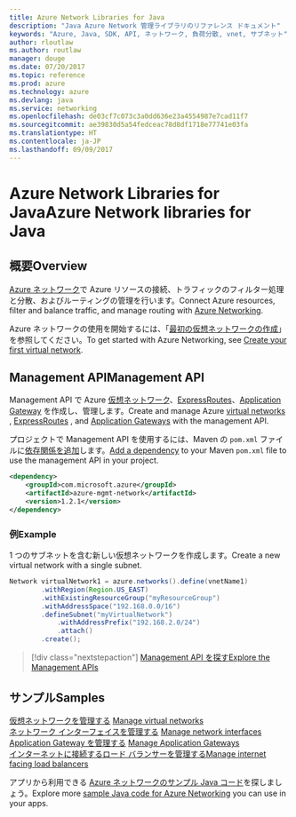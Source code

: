 ```yaml
---
title: Azure Network Libraries for Java
description: "Java Azure Network 管理ライブラリのリファレンス ドキュメント"
keywords: "Azure, Java, SDK, API, ネットワーク, 負荷分散, vnet, サブネット"
author: rloutlaw
ms.author: routlaw
manager: douge
ms.date: 07/20/2017
ms.topic: reference
ms.prod: azure
ms.technology: azure
ms.devlang: java
ms.service: networking
ms.openlocfilehash: de03cf7c073c3a0dd636e23a4554987e7cad11f7
ms.sourcegitcommit: ae39830d5a54fedceac78d8df1718e77741e03fa
ms.translationtype: HT
ms.contentlocale: ja-JP
ms.lasthandoff: 09/09/2017
---
```

# <a name="azure-network-libraries-for-java"></a><span data-ttu-id="3565e-104">Azure Network Libraries for Java</span><span class="sxs-lookup"><span data-stu-id="3565e-104">Azure Network libraries for Java</span></span>

## <a name="overview"></a><span data-ttu-id="3565e-105">概要</span><span class="sxs-lookup"><span data-stu-id="3565e-105">Overview</span></span>

<span data-ttu-id="3565e-106">[Azure ネットワーク](/azure/networking/networking-overview)で Azure リソースの接続、トラフィックのフィルター処理と分散、およびルーティングの管理を行います。</span><span class="sxs-lookup"><span data-stu-id="3565e-106">Connect Azure resources, filter and balance traffic, and manage routing with [Azure Networking](/azure/networking/networking-overview).</span></span>

<span data-ttu-id="3565e-107">Azure ネットワークの使用を開始するには、「[最初の仮想ネットワークの作成](/azure/virtual-network/virtual-network-get-started-vnet-subnet)」を参照してください。</span><span class="sxs-lookup"><span data-stu-id="3565e-107">To get started with Azure Networking, see [Create your first virtual network](/azure/virtual-network/virtual-network-get-started-vnet-subnet).</span></span>

## <a name="management-api"></a><span data-ttu-id="3565e-108">Management API</span><span class="sxs-lookup"><span data-stu-id="3565e-108">Management API</span></span>

<span data-ttu-id="3565e-109">Management API で Azure [仮想ネットワーク](/azure/virtual-network/virtual-networks-overview)、[ExpressRoutes](/azure/expressroute/)、[Application Gateway](/azure/application-gateway/) を作成し、管理します。</span><span class="sxs-lookup"><span data-stu-id="3565e-109">Create and manage Azure [virtual networks](/azure/virtual-network/virtual-networks-overview) , [ExpressRoutes](/azure/expressroute/) , and [Application Gateways](/azure/application-gateway/) with the management API.</span></span>

<span data-ttu-id="3565e-110">プロジェクトで Management API を使用するには、Maven の `pom.xml` ファイルに[依存関係を追加](https://maven.apache.org/guides/getting-started/index.html#How_do_I_use_external_dependencies)します。</span><span class="sxs-lookup"><span data-stu-id="3565e-110">[Add a dependency](https://maven.apache.org/guides/getting-started/index.html#How_do_I_use_external_dependencies) to your Maven `pom.xml` file to use the management API in your project.</span></span>  

```XML
<dependency>
    <groupId>com.microsoft.azure</groupId>
    <artifactId>azure-mgmt-network</artifactId>
    <version>1.2.1</version>
</dependency>
```   

### <a name="example"></a><span data-ttu-id="3565e-111">例</span><span class="sxs-lookup"><span data-stu-id="3565e-111">Example</span></span>

<span data-ttu-id="3565e-112">1 つのサブネットを含む新しい仮想ネットワークを作成します。</span><span class="sxs-lookup"><span data-stu-id="3565e-112">Create a new virtual network with a single subnet.</span></span>

```java
Network virtualNetwork1 = azure.networks().define(vnetName1)
        .withRegion(Region.US_EAST)
        .withExistingResourceGroup("myResourceGroup")
        .withAddressSpace("192.168.0.0/16")
        .defineSubnet("myVirtualNetwork")
            .withAddressPrefix("192.168.2.0/24")
            .attach()
        .create();
```

> [!div class="nextstepaction"]
> [<span data-ttu-id="3565e-113">Management API を探す</span><span class="sxs-lookup"><span data-stu-id="3565e-113">Explore the Management APIs</span></span>](/java/api/overview/azure/networking/managementapi)

## <a name="samples"></a><span data-ttu-id="3565e-114">サンプル</span><span class="sxs-lookup"><span data-stu-id="3565e-114">Samples</span></span>

<span data-ttu-id="3565e-115">[仮想ネットワークを管理する](https://github.com/Azure-Samples/network-java-manage-virtual-network) </span><span class="sxs-lookup"><span data-stu-id="3565e-115">[Manage virtual networks](https://github.com/Azure-Samples/network-java-manage-virtual-network) </span></span>  
<span data-ttu-id="3565e-116">[ネットワーク インターフェイスを管理する](https://github.com/Azure-Samples/network-java-manage-network-interface) </span><span class="sxs-lookup"><span data-stu-id="3565e-116">[Manage network interfaces](https://github.com/Azure-Samples/network-java-manage-network-interface) </span></span>  
<span data-ttu-id="3565e-117">[Application Gateway を管理する](https://github.com/Azure-Samples/application-gateway-java-manage-simple-application-gateways) </span><span class="sxs-lookup"><span data-stu-id="3565e-117">[Manage Application Gateways](https://github.com/Azure-Samples/application-gateway-java-manage-simple-application-gateways) </span></span>  
[<span data-ttu-id="3565e-118">インターネットに接続するロード バランサーを管理する</span><span class="sxs-lookup"><span data-stu-id="3565e-118">Manage internet facing load balancers</span></span>](https://github.com/Azure-Samples/network-java-manage-internet-facing-load-balancers)   

<span data-ttu-id="3565e-119">アプリから利用できる [Azure ネットワークのサンプル Java コード](https://azure.microsoft.com/resources/samples/?platform=java&term=network)を探しましょう。</span><span class="sxs-lookup"><span data-stu-id="3565e-119">Explore more [sample Java code for Azure Networking](https://azure.microsoft.com/resources/samples/?platform=java&term=network) you can use in your apps.</span></span>
